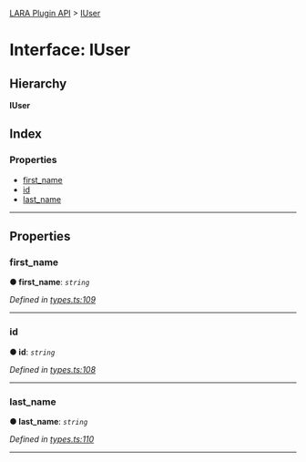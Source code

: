 [LARA Plugin API](../README.md) > [IUser](../interfaces/iuser.md)

# Interface: IUser

## Hierarchy

**IUser**

## Index

### Properties

* [first_name](iuser.md#first_name)
* [id](iuser.md#id)
* [last_name](iuser.md#last_name)

---

## Properties

<a id="first_name"></a>

###  first_name

**● first_name**: *`string`*

*Defined in [types.ts:109](https://github.com/concord-consortium/lara/blob/80a682ff/lara-typescript/src/plugin-api/types.ts#L109)*

___
<a id="id"></a>

###  id

**● id**: *`string`*

*Defined in [types.ts:108](https://github.com/concord-consortium/lara/blob/80a682ff/lara-typescript/src/plugin-api/types.ts#L108)*

___
<a id="last_name"></a>

###  last_name

**● last_name**: *`string`*

*Defined in [types.ts:110](https://github.com/concord-consortium/lara/blob/80a682ff/lara-typescript/src/plugin-api/types.ts#L110)*

___

